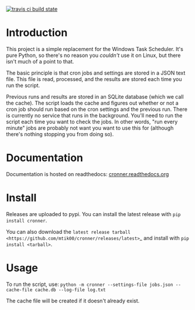 [![travis ci build state](https://travis-ci.org/mtik00/cronner.svg?branch=master)](https://travis-ci.org/mtik00/cronner)

Introduction
============

This project is a simple replacement for the Windows Task Scheduler.  It's
pure Python, so there's no reason you *couldn't* use it on Linux, but there
isn't much of a point to that.

The basic principle is that cron jobs and settings are stored in a JSON text
file.  This file is read, processed, and the results are stored each time you
run the script.

Previous runs and results are stored in an SQLite database (which we call the
cache).  The script loads the cache and figures out whether or not a cron job
should run based on the cron settings and the previous run.  There is currently
no service that runs in the background.  You'll need to run the script each time
you want to check the jobs.  In other words, "run every minute" jobs are probably
not want you want to use this for (although there's nothing stopping you from
doing so).

Documentation
=============

Documentation is hosted on readthedocs: [cronner.readthedocs.org](http://cronner.readthedocs.org/en/latest/)

Install
=======

Releases are uploaded to pypi.  You can install the latest release with ``pip install cronner``.

You can also download the `latest release tarball <https://github.com/mtik00/cronner/releases/latest>`_ and install with ``pip install <tarball>``.

Usage
=====

To run the script, use: `python -m cronner --settings-file jobs.json --cache-file
    cache.db --log-file log.txt`

The cache file will be created if it doesn't already exist.

